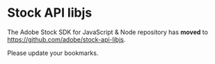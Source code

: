 # Stock API libjs

The Adobe Stock SDK for JavaScript & Node repository has **moved** to https://github.com/adobe/stock-api-libjs. 

Please update your bookmarks.